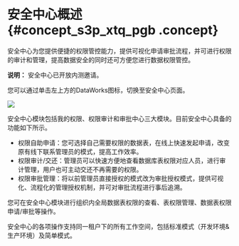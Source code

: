 # 安全中心概述 {#concept_s3p_xtq_pgb .concept}

安全中心为您提供便捷的权限管控能力，提供可视化申请审批流程，并可进行权限的审计和管理，提高数据安全的同时还可方便您进行数据权限管控。

**说明：** 安全中心已开放内测邀请。

您可以通过单击左上方的DataWorks图标，切换至安全中心页面。

![](http://static-aliyun-doc.oss-cn-hangzhou.aliyuncs.com/assets/img/122352/155131973338278_zh-CN.png)

安全中心模块包括我的权限、权限审计和审批中心三大模块。目前安全中心具备的功能如下所示。

-   权限自助申请：您可选择自己需要权限的数据表，在线上快速发起申请，改变原有线下联系管理员的模式，提高工作效率。
-   权限审计/交还：管理员可以快速方便地查看数据库表权限对应人员，进行审计管理，用户也可主动交还不再需要的权限。
-   权限审批管理：将以前管理员直接授权的模式改为审批授权模式，提供可视化、流程化的管理授权机制，并可对审批流程进行事后追溯。

您可在安全中心模块进行组织内全局数据表权限的查看、表权限管理、数据表权限申请/审批等操作。

安全中心的各项操作支持同一租户下的所有工作空间，包括标准模式（开发环境&生产环境）及简单模式。

